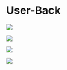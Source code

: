 # User-Back

![](http://i.imgur.com/R1oum17.gif)

![](http://i.imgur.com/OUkLi.gif)

![](http://i.imgur.com/Ssfp7.gif)

![](http://i.imgur.com/60bts.gif)
